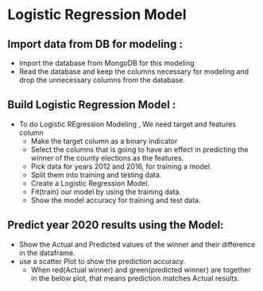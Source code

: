 # Logistic Regression Model
## Import data from DB for modeling :
* Import the database from MongoDB for this modeling
* Read the database and keep the columns necessary for modeling and drop the unnecessary columns from the database.

## Build Logistic Regression Model :
* To do Logistic REgression Modeling , We need target and features column 
    * Make the target column as a binary indicator
    * Select the columns that is going to have an effect in predicting the winner of the county elections as the features.
    * Pick data for years 2012 and 2016, for training a model.
    * Split them into training and testing data.
    * Create a Logistic Regression Model.
    * Fit(train) our model by using the training data.
    * Show the model accuracy for training and test data.

## Predict year 2020 results using the Model:
* Show the Actual and Predicted values of the winner and their difference in the dataframe.
* use a scatter Plot to show the prediction accuracy.
    * When red(Actual winner) and green(predicted winner) are together in the below plot, that means prediction matches Actual results.
    